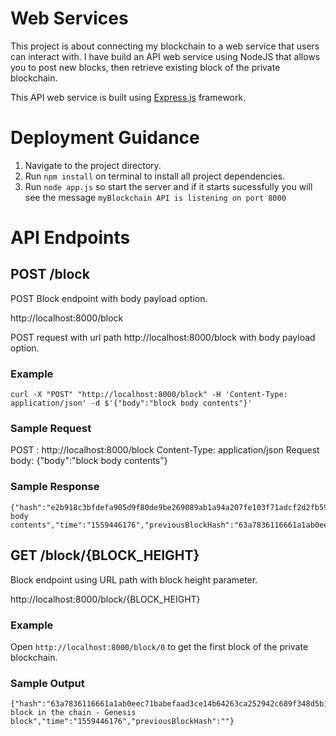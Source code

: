 # Web Services
This project is about connecting my blockchain to a web service that users can interact with.
I have build an API web service using NodeJS that allows you to post new blocks, then retrieve existing block of the private blockchain.

This API web service is built using [Express.js](https://expressjs.com/) framework.

# Deployment Guidance

1. Navigate to the project directory.
2. Run `npm install` on terminal to install all project dependencies.
3. Run `node app.js` so start the server and if it starts sucessfully you will see the message `myBlockchain API is listening on port 8000`

# API Endpoints

## POST /block

POST Block endpoint with body payload option.

http://localhost:8000/block

POST request with url path http://localhost:8000/block with body payload option.

### Example
```
curl -X "POST" "http://localhost:8000/block" -H 'Content-Type: application/json' -d $'{"body":"block body contents"}'
```

### Sample Request

POST : http://localhost:8000/block
Content-Type: application/json
Request body: {"body":"block body contents"}

### Sample Response

```
{"hash":"e2b918c3bfdefa905d9f80de9be269089ab1a94a207fe103f71adcf2d2fb5975","height":1,"body":"block body contents","time":"1559446176","previousBlockHash":"63a7836116661a1ab0eec71babefaad3ce14b64263ca252942c689f348d5b171"}
```

## GET /block/{BLOCK_HEIGHT}

Block endpoint using URL path with block height parameter.

http://localhost:8000/block/{BLOCK_HEIGHT}

### Example

Open `http://localhost:8000/block/0` to get the first block of the private blockchain.

### Sample Output

```
{"hash":"63a7836116661a1ab0eec71babefaad3ce14b64263ca252942c689f348d5b171","height":0,"body":"First block in the chain - Genesis block","time":"1559446176","previousBlockHash":""}
```
